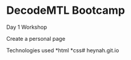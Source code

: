 DecodeMTL Bootcamp
==================

Day 1 Workshop

Create a personal page

Technologies used
*html
*css# heynah.git.io
